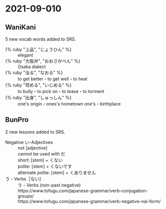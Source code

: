 # 2021-09-010

## WaniKani

5 new vocab words added to SRS.

<dl>
  <div>
    <dt>{% ruby "上品", "じょうひん" %}</dt>
    <dd>elegant</dd>
  </div>
  <div>
    <dt>{% ruby "大阪弁", "おおさかべん" %}</dt>
    <dd>Osaka dialect</dd>
  </div>
  <div>
    <dt>{% ruby "治る", "なおる" %}</dt>
    <dd>to get better・to get well・to heal</dd>
  </div>
  <div>
    <dt>{% ruby "苛める", "いじめる" %}</dt>
    <dd>to bully・to pick on・to tease・to torment</dd>
  </div>
  <div>
    <dt>{% ruby "出身", "しゅっしん" %}</dt>
    <dd>one's origin・ones's hometown one's・birthplace</dd>
  </div>
</dl>

## BunPro

2 new lessons added to SRS.

<dl>
  <div>
    <dt>Negative い-Adjectives</dt>
    <dd>not [adjective]</dd>
    <dd>cannot be used with だ</dd>
    <dd>short: [stem] + くない</dd>
    <dd>polite: [stem] + くないです</dd>
    <dd>alternate polite: [stem] + くありません</dd>
  </div>
  <div>
    <dt>う - Verbs［ない]</dt>
    <dd>う - Verbs (non-past negative)</dd>
    <dd>https://www.tofugu.com/japanese-grammar/verb-conjugation-groups/</dd>
    <dd>https://www.tofugu.com/japanese-grammar/verb-negative-nai-form/</dd>
  </div>
</dl>
